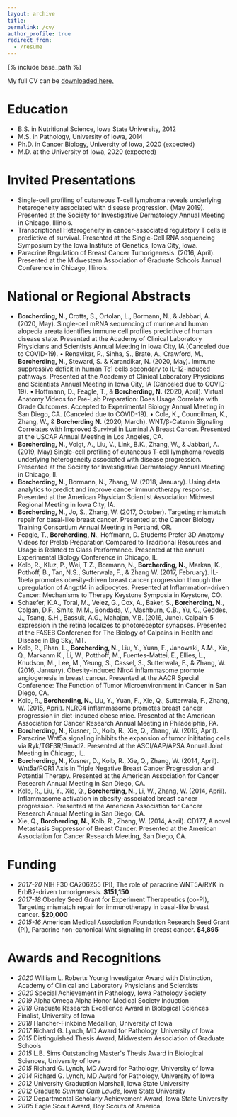 ```yaml
---
layout: archive
title: 
permalink: /cv/
author_profile: true
redirect_from:
  - /resume
---
```


{% include base_path %}

My full CV can be <a href="/files/Borcherding_CV.pdf" download>downloaded here.</a>

Education
======
* B.S. in Nutritional Science, Iowa State University, 2012
* M.S. in Pathology, University of Iowa, 2014
* Ph.D. in Cancer Biology, University of Iowa, 2020 (expected)
* M.D. at the University of Iowa, 2020 (expected)
  
Invited Presentations
======
* Single-cell profiling of cutaneous T-cell lymphoma reveals underlying heterogeneity associated with disease progression. (May 2019). Presented at the Society for Investigative Dermatology Annual Meeting in Chicago, Illinois.
* Transcriptional Heterogeneity in cancer-associated regulatory T cells is predictive of survival. Presented at the Single-Cell RNA sequencing Symposium by the Iowa Institute of Genetics, Iowa City, Iowa.
* Paracrine Regulation of Breast Cancer Tumorigenesis. (2016, April). Presented at the Midwestern Association of Graduate Schools Annual Conference in Chicago, Illinois. 

  
National or Regional Abstracts
======

*   **Borcherding, N.**, Crotts, S., Ortolan, L., Bormann, N., & Jabbari, A. (2020, May). Single-cell mRNA sequencing of murine and human alopecia areata identifies immune cell profiles predictive of human disease state. Presented at the Academy of Clinical Laboratory Physicians and Scientists Annual Meeting in Iowa City, IA (Canceled due to COVID-19).
•	Renavikar, P., Sinha, S., Brate, A., Crawford, M., **Borcherding, N.**, Steward, S. & Karandikar, N. (2020, May). Immune suppressive deficit in human Tc1 cells secondary to IL-12-induced pathways. Presented at the Academy of Clinical Laboratory Physicians and Scientists Annual Meeting in Iowa City, IA (Canceled due to COVID-19).
•	Hoffmann, D., Feagle, T., & **Borcherding, N.** (2020, April). Virtual Anatomy Videos for Pre-Lab Preparation: Does Usage Correlate with Grade Outcomes. Accepted to Experimental Biology Annual Meeting in San Diego, CA. (Canceled due to COVID-19).
•	Cole, K., Councilman, K., Zhang, W., & **Borcherding N.** (2020, March). WNT/β-Catenin Signaling Correlates with Improved Survival in Luminal A Breast Cancer. Presented at the USCAP Annual Meeting in Los Angeles, CA.
*	**Borcherding, N.**, Voigt, A., Liu, V., Link, B.K., Zhang, W., & Jabbari, A. (2019, May) Single-cell profiling of cutaneous T-cell lymphoma reveals underlying heterogeneity associated with disease progression. Presented at the Society for Investigative Dermatology Annual Meeting in Chicago, Il.
*	**Borcherding, N.**, Bormann, N., Zhang, W. (2018, January). Using data analytics to predict and improve cancer immunotherapy response. Presented at the American Physician Scientist Association Midwest Regional Meeting in Iowa City, IA. 
* **Borcherding, N.**, Jo, S., Zhang, W. (2017, October). Targeting mismatch repair for basal-like breast cancer. Presented at the Cancer Biology Training Consortium Annual Meeting in Portland, OR. 
*	Feagle, T., **Borcherding, N**., Hoffmann, D. Students Prefer 3D Anatomy Videos for Prelab Preparation Compared to Traditional Resources and Usage is Related to Class Performance. Presented at the annual Experimental Biology Conference in Chicago, IL. 
*	Kolb, R., Kluz, P., Wei, T.Z., Bormann, N., **Borcherding, N.**, Markan, K., Pothoff, B., Tan, N.S., Sutterwala, F., & Zhang W. (2017, February).  IL-1beta promotes obesity-driven breast cancer progression through the upregulation of Angptl4 in adipocytes. Presented at Inflammation-driven Cancer: Mechanisms to Therapy Keystone Symposia in Keystone, CO. 
*	Schaefer, K.A., Toral, M., Velez, G., Cox, A., Baker, S., **Borcherding, N.**, Colgan, D.F., Smits, M.M., Bondada, V., Mashburn, C.B., Yu, C., Geddes, J., Tsang, S.H., Bassuk, A.G., Mahajan, V.B. (2016, June). Calpain-5 expression in the retina localizes to photoreceptor synapses. Presented at the FASEB Conference for The Biology of Calpains in Health and Disease in Big Sky, MT.
*	Kolb, R., Phan, L., **Borcherding, N.**, Liu, Y., Yuan, F., Janowski, A.M., Xie, Q., Markanm K., Li, W., Potthoff, M., Fuentes-Mattei, E., Ellies, L., Knudson, M., Lee, M., Yeung, S., Cassel, S., Sutterwala, F., & Zhang, W. (2016, January). Obesity-induced Nlrc4 inflammasome promote angiogenesis in breast cancer. Presented at the AACR Special Conference: The Function of Tumor Microenvironment in Cancer in San Diego, CA. 
*	Kolb, R., **Borcherding, N.**, Liu, Y., Yuan, F., Xie, Q., Sutterwala, F., Zhang, W. (2015, April). NLRC4 inflammasome promotes breast cancer progression in diet-induced obese mice. Presented at the American Association for Cancer Research Annual Meeting in Philadelphia, PA. 
*	**Borcherding, N.**, Kusner, D., Kolb, R., Xie, Q., Zhang, W. (2015, April). Paracrine Wnt5a signaling inhibits the expansion of tumor inititating cells via Ryk/TGFβR/Smad2. Presented at the ASCI/AAP/APSA Annual Joint Meeting in Chicago, IL.
*	**Borcherding, N.**, Kusner, D., Kolb, R., Xie, Q., Zhang, W. (2014, April). Wnt5a/ROR1 Axis in Triple Negative Breast Cancer Progression and Potential Therapy. Presented at the American Association for Cancer Research Annual Meeting in San Diego, CA. 
*	Kolb, R., Liu, Y., Xie, Q., **Borcherding, N.**, Li, W., Zhang, W. (2014, April). Inflammasome activation in obesity-associated breast cancer progression. Presented at the American Association for Cancer Research Annual Meeting in San Diego, CA.
*	Xie, Q., **Borcherding, N.**, Kolb, R., Zhang, W. (2014, April). CD177, A novel Metastasis Suppressor of Breast Cancer. Presented at the American Association for Cancer Research Meeting, San Diego, CA.

Funding
=====

* *2017-20* NIH F30 CA206255 (PI), The role of paracrine WNT5A/RYK in ErbB2-driven tumorigenesis. **$151,150**
* *2017-18* Oberley Seed Grant for Experiment Therapeutics (co-PI), Targeting mismatch repair for immunotherapy in basal-like breast cancer. **$20,000**
* *2015-16* American Medical Association Foundation Research Seed Grant (PI), Paracrine non-canonical Wnt signaling in breast cancer. **$4,895**

Awards and Recognitions
======
* *2020* William L. Roberts Young Investigator Award with Distinction, Academy of Clinical and Laboratory Physicians and Scientists
* *2020* Special Achievement in Pathology, Iowa Pathology Society
* *2019* Alpha Omega Alpha Honor Medical Society Induction
* *2018* Graduate Research Excellence Award in Biological Sciences Finalist, University of Iowa
* *2018* Hancher-Finkbine Medallion, University of Iowa
* *2017* Richard G. Lynch, MD Award for Pathology, University of Iowa
* *2015* Distinguished Thesis Award, Midwestern Association of Graduate Schools
* *2015* L.B. Sims Outstanding Master's Thesis Award in Biological Sciences, University of Iowa
* *2015* Richard G. Lynch, MD Award for Pathology, University of Iowa
* *2014* Richard G. Lynch, MD Award for Pathology, University of Iowa
* *2012* University Graduation Marshall, Iowa State University
* *2012* Graduate *Summa Cum Laude*, Iowa State University
* *2012* Departmental Scholarly Achievement Award, Iowa State University
* *2005* Eagle Scout Award, Boy Scouts of America
